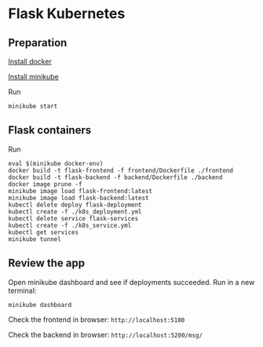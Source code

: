# Flask Kubernetes

## Preparation

[Install docker](https://dev.solita.fi/2021/12/21/docker-on-wsl2-without-docker-desktop.html)

[Install minikube](https://minikube.sigs.k8s.io/docs/start/)

Run
```
minikube start
```

## Flask containers

Run
```
eval $(minikube docker-env)
docker build -t flask-frontend -f frontend/Dockerfile ./frontend
docker build -t flask-backend -f backend/Dockerfile ./backend
docker image prune -f
minikube image load flask-frontend:latest
minikube image load flask-backend:latest
kubectl delete deploy flask-deployment
kubectl create -f ./k8s_deployment.yml
kubectl delete service flask-services
kubectl create -f ./k8s_service.yml
kubectl get services
minikube tunnel
```

## Review the app

Open minikube dashboard and see if deployments succeeded. Run in a new terminal:
```
minikube dashboard
```

Check the frontend in browser: `http://localhost:5100`

Check the backend in browser: `http://localhost:5200/msg/`